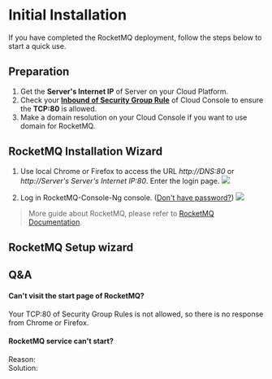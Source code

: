 # Initial Installation

If you have completed the RocketMQ deployment, follow the steps below to start a quick use.

## Preparation

1. Get the **Server's Internet IP** of Server on your Cloud Platform.
2. Check your **[Inbound of Security Group Rule](https://support.websoft9.com/docs/faq/tech-instance.html)** of Cloud Console to ensure the **TCP:80** is allowed.
3. Make a domain resolution on your Cloud Console if you want to use domain for RocketMQ.

## RocketMQ Installation Wizard

1. Use local Chrome or Firefox to access the URL *http://DNS:80* or *http://Server's Server's Internet IP:80*. Enter the login page.
   ![](https://libs.websoft9.com/Websoft9/DocsPicture/en/rocketmq/rocketmq-login-websoft9.png)

2. Log in RocketMQ-Console-Ng console. ([Don't have password?](/stack-accounts.md#rocketmq)) 
   ![](https://libs.websoft9.com/Websoft9/DocsPicture/en/rocketmq/rocketmq-console-websoft9.png)


> More guide about RocketMQ, please refer to [RocketMQ Documentation](http://rocketmq.apache.org/docs/quick-start/).

## RocketMQ Setup wizard

## Q&A

#### Can't visit the start page of RocketMQ?

Your TCP:80 of Security Group Rules is not allowed, so there is no response from Chrome or Firefox.

#### RocketMQ service can't start? 
Reason:  
Solution:  
